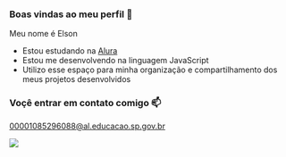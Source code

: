 ### Boas vindas ao meu perfil 💙

Meu nome é Elson

- Estou estudando na [Alura](https://www.Alura.com.br)
- Estou me desenvolvendo na linguagem JavaScript
- Utilizo esse espaço para minha organização e compartilhamento dos meus projetos desenvolvidos

### Voçê entrar em contato comigo 📫

00001085296088@al.educacao.sp.gov.br

![](https://media.tenor.com/uXaENxgIdG4AAAAM/one-piece-gear-5.gif)
